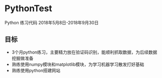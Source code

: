 # PythonTest

Python 练习代码   2018年5月8日-2018年9月30日

目标
----------
* 3个月python练习，主要精力放在验证码识别，能顺利抓取数据，为后续数据挖掘做准备
* 熟练使用numpy模块和matplotlib模块，为学习机器学习散发打好基础
* 熟练使用python搭建网站

